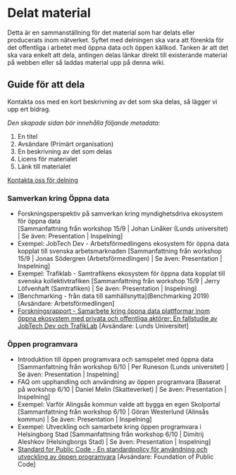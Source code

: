 # Delat material

Detta är en sammanställning för det material som har delats eller producerats inom nätverket. Syftet med delningen ska vara att förenkla för det offentliga i arbetet med öppna data och öppen källkod. Tanken är att det ska vara enkelt att dela, antingen delas länkar direkt till existerande material på webben eller så laddas material upp på denna wiki.

## Guide för att dela
Kontakta oss med en kort beskrivning av det som ska delas, så lägger vi upp ert bidrag. 

*Den skapade sidan bör innehålla följande metadata:*
1. En titel
2. Avsändare (Primärt organisation)
3. En beskrivning av det som delas
4. Licens för materialet
5. Länk till materialet

[Kontakta oss för delning](mailto:maria.dalhage@arbetsformedlingen.se)

### Samverkan kring Öppna data
* Forskningsperspektiv på samverkan kring myndighetsdriva ekosystem för öppna data  
[Sammanfattning från workshop 15/9 | Johan Linåker (Lunds universitet) | Se även: Presentation | Inspelning]
* Exempel: JobTech Dev - Arbetsförmedlingens ekosystem för öppna data kopplat till svenska arbetsmarknaden
[Sammanfattning från workshop 15/9 | Jonas Södergren (Arbetsförmedlingen) | Se även: Presentation | Inspelning]
* Exempel: Trafiklab - Samtrafikens ekosystem för öppna data kopplat till svenska kollektivtrafiken
[Sammanfattning från workshop 15/9 | Jerry Löfvenhaft (Samtrafiken) | Se även: Presentation | Inspelning]
* [Benchmarking - från data till samhällsnytta](Benchmarking 2019)
[Avsändare: Arbetsförmedlingen]
* [Forskningsrapport - Samarbete kring öppna data plattformar inom öppna ekosystem med privata och offentliga aktörer: En fallstudie av JobTech Dev och TrafikLab](https://gitlab.com/open-data-knowledge-sharing/wiki/-/wikis/Samarbete-kring-%C3%B6ppna-data-plattformar-inom-%C3%B6ppna-ekosystem-med-privata-och-offentliga-akt%C3%B6rer:-En-fallstudie-av-JobTech-Dev-och-TrafikLab)
[Avsändare: Lunds Universitet]

### Öppen programvara
* Introduktion till öppen programvara och samspelet med öppna data
[Sammanfattning från workshop 6/10 | Per Runeson (Lunds universitet) | Se även: Presentation | Inspelning]
* FAQ om upphandling och användning av öppen programvara
[Baserat på workshop 6/10 | Daniel Melin (Skatteverket) | Se även: Presentation | Inspelning]
* Exempel: Varför Alingsås kommun valde att bygga en egen Skolportal
[Sammanfattning från workshop 6/10 | Göran Westerlund (Alinsås kommun) | Se även: Presentation | Inspelning]
* Exempel: Utveckling och samarbete kring öppen programvara i Helsingborg Stad
[Sammanfattning från workshop 6/10 | Dimitrij Aleshkov (Helsingborgs Stad) | Se även: Presentation | Inspelning]
* [Standard for Public Code - En standardpolicy för användning och utveckling av öppen programvara](Standard-for-Public-Code)
[Avsändare: Foundation of Public Code]
